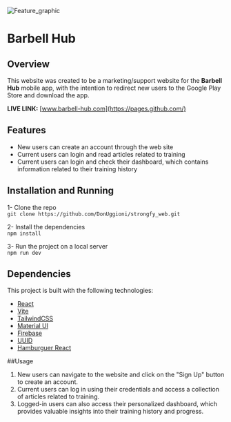 ![Feature_graphic](https://github.com/DonUggioni/strongfy_web/assets/99286931/daa49664-2836-4cf1-9361-b7b965a5ac22)

# Barbell Hub

## Overview
This website was created to be a marketing/support website for the **Barbell Hub** mobile app, with the intention to redirect new users to the Google Play Store and download the app.

**LIVE LINK:** [www.barbell-hub.com](https://pages.github.com/)

## Features
- New users can create an account through the web site
- Current users can login and read articles related to training
- Current users can login and check their dashboard, which contains information related to their training history

## Installation and Running
1- Clone the repo  
`git clone https://github.com/DonUggioni/strongfy_web.git` 

2- Install the dependencies  
`npm install`  

3- Run the project on a local server  
`npm run dev`

## Dependencies
This project is built with the following technologies:

- [React](https://pages.github.com/)
- [Vite](https://vitejs.dev/)
- [TailwindCSS](https://tailwindcss.com/)
- [Material UI](https://mui.com/)
- [Firebase](https://firebase.google.com/)
- [UUID](https://www.npmjs.com/package/uuid)
- [Hamburguer React](https://hamburger-react.netlify.app/)

##Usage

1. New users can navigate to the website and click on the "Sign Up" button to create an account.
2. Current users can log in using their credentials and access a collection of articles related to training.
3. Logged-in users can also access their personalized dashboard, which provides valuable insights into their training history and progress.


